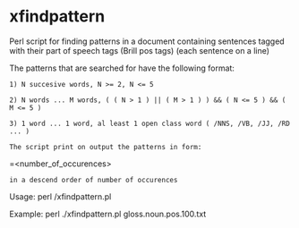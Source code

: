 # xfindpattern
Perl script for finding patterns in a document containing sentences tagged with their part of speech tags (Brill pos tags) (each sentence on a line)

The patterns that are searched for have the following format:

    1) N succesive words, N >= 2, N <= 5

    2) N words ... M words, ( ( N > 1 ) || ( M > 1 ) ) && ( N <= 5 ) && ( M <= 5 )

    3) 1 word ... 1 word, al least 1 open class word ( /NNS, /VB, /JJ, /RD ... ) 

    The script print on output the patterns in form:

  <pattern>=<number_of_occurences>

    in a descend order of number of occurences


Usage: perl <pathToScript>/xfindpattern.pl <posTaggedFile>

Example: perl ./xfindpattern.pl gloss.noun.pos.100.txt

